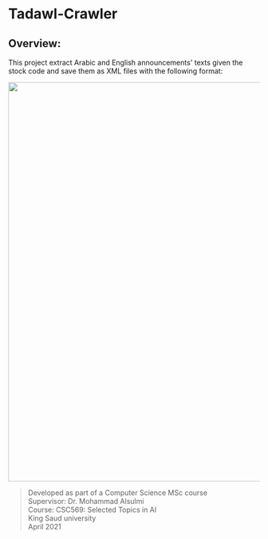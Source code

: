 # Tadawl-Crawler

## Overview:  

This project extract Arabic and English announcements' texts given the stock code and save them as XML files with the following format:  

<p align="center">
<img src="https://github.com/Mhz95/Tadawul-Crawler/blob/main/img.png" width="800">
</p>

> Developed as part of a Computer Science MSc course   
> Supervisor: Dr. Mohammad Alsulmi   
> Course: CSC569: Selected Topics in AI   
> King Saud university    
> April 2021
